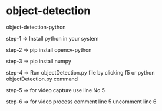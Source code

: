 # object-detection
object-detection-python

step-1 => Install python in your system

step-2 => pip install opencv-python

step-3 => pip install numpy

step-4 => Run objectDetection.py file by clicking f5 or python objectDetection.py command

step-5 => for video capture use line No 5

step-6 => for video process comment line 5 uncomment line 6
